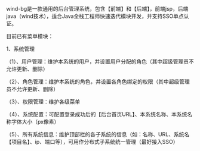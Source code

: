 wind-bg是一款通用的后台管理系统，包含【前端】和【后端】，前端jsp，后端java（wind技术），适合Java全栈工程师快速迭代模块开发，并支持SSO单点认证。

目前已有菜单模块：

1、系统管理

  （1）、用户管理：维护本系统的用户，并设置用户分配的角色（其中超级管理员不允许更新、删除）
  
  （2）、角色管理：维护本系统的角色，并设置各角色绑定的权限（其中超级管理员不允许更新、删除）
  
  （3）、权限管理：维护各级菜单
  
  （4）、系统配置：可配置登录成功后的【后台首页URL】、本系统名称、本系统名称字体大小（px像素）
  
  （5）、所有系统信息：维护顶部栏的各子系统的信息（如：名称、URL、系统名【项目名】、ip、端口等），可用作分布式子系统统一管理（最好接入SSO）


  
